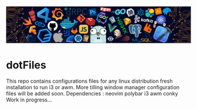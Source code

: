 ![Github Banner](https://github.com/GoCode0/GoCode0/blob/main/banner.png)

# dotFiles

This repo contains configurations files for any linux distribution fresh installation to run i3 or awm. More tilling window manager configuration files will be added soon.
Dependencies :
neovim
polybar
i3
awm
conky
Work in progress...

